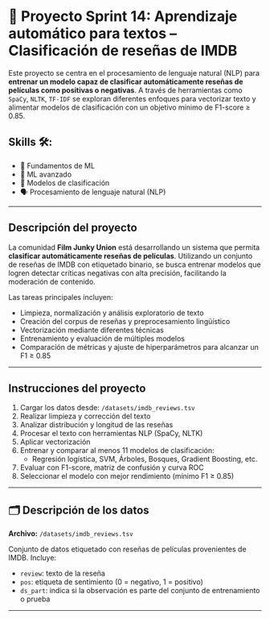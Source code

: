 # 🔗 Proyecto Sprint 14: Aprendizaje automático para textos – Clasificación de reseñas de IMDB

Este proyecto se centra en el procesamiento de lenguaje natural (NLP) para **entrenar un modelo capaz de clasificar automáticamente reseñas de películas como positivas o negativas**. A través de herramientas como `SpaCy`, `NLTK`, `TF-IDF` se exploran diferentes enfoques para vectorizar texto y alimentar modelos de clasificación con un objetivo mínimo de F1-score ≥ 0.85.

## Skills 🛠:
- 🤖 Fundamentos de ML  
- 🧠 ML avanzado  
- 🧾 Modelos de clasificación  
- 🗣️ Procesamiento de lenguaje natural (NLP)

---

## Descripción del proyecto

La comunidad **Film Junky Union** está desarrollando un sistema que permita **clasificar automáticamente reseñas de películas**. Utilizando un conjunto de reseñas de IMDB con etiquetado binario, se busca entrenar modelos que logren detectar críticas negativas con alta precisión, facilitando la moderación de contenido.

Las tareas principales incluyen:

- Limpieza, normalización y análisis exploratorio de texto
- Creación del corpus de reseñas y preprocesamiento lingüístico
- Vectorización mediante diferentes técnicas
- Entrenamiento y evaluación de múltiples modelos
- Comparación de métricas y ajuste de hiperparámetros para alcanzar un F1 ≥ 0.85

---

## Instrucciones del proyecto

1. Cargar los datos desde: `/datasets/imdb_reviews.tsv`
2. Realizar limpieza y corrección del texto
3. Analizar distribución y longitud de las reseñas
4. Procesar el texto con herramientas NLP (SpaCy, NLTK)
5. Aplicar vectorización
6. Entrenar y comparar al menos 11 modelos de clasificación:
   - Regresión logística, SVM, Árboles, Bosques, Gradient Boosting, etc.
7. Evaluar con F1-score, matriz de confusión y curva ROC
8. Seleccionar el modelo con mejor rendimiento (mínimo F1 ≥ 0.85)

---

## 🗂️ Descripción de los datos

**Archivo:** `/datasets/imdb_reviews.tsv`

Conjunto de datos etiquetado con reseñas de películas provenientes de IMDB. Incluye:

- `review`: texto de la reseña  
- `pos`: etiqueta de sentimiento (0 = negativo, 1 = positivo)  
- `ds_part`: indica si la observación es parte del conjunto de entrenamiento o prueba

---
